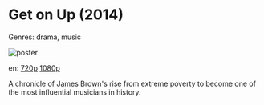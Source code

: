 # Get on Up (2014)

Genres: drama, music

![poster](http://image.tmdb.org/t/p/w500/n1jw04rLk8YRVEJ9D6gQWIiDtfi.jpg)

en:
  [720p](magnet:?xt=urn:btih:20EEE76ACA000D1BE199C0E60B023146492D86BA&tr=udp://glotorrents.pw:6969/announce&tr=udp://tracker.opentrackr.org:1337/announce&tr=udp://torrent.gresille.org:80/announce&tr=udp://tracker.openbittorrent.com:80&tr=udp://tracker.coppersurfer.tk:6969&tr=udp://tracker.leechers-paradise.org:6969&tr=udp://p4p.arenabg.ch:1337&tr=udp://tracker.internetwarriors.net:1337)
  [1080p](magnet:?xt=urn:btih:16CF571DF87FB1A9AD5B1E197C04C80C06F6DF1D&tr=udp://glotorrents.pw:6969/announce&tr=udp://tracker.opentrackr.org:1337/announce&tr=udp://torrent.gresille.org:80/announce&tr=udp://tracker.openbittorrent.com:80&tr=udp://tracker.coppersurfer.tk:6969&tr=udp://tracker.leechers-paradise.org:6969&tr=udp://p4p.arenabg.ch:1337&tr=udp://tracker.internetwarriors.net:1337)
  


A chronicle of James Brown's rise from extreme poverty to become one of the most influential musicians in history.